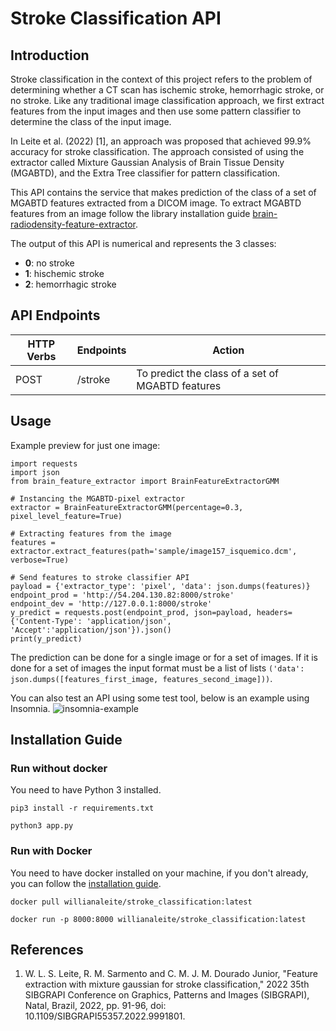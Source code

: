 # Stroke Classification API

## Introduction
Stroke classification in the context of this project refers to the problem of determining whether a CT scan has ischemic stroke, hemorrhagic stroke, or no stroke. Like any traditional image classification approach, we first extract features from the input images and then use some pattern classifier to determine the class of the input image.

In Leite et al. (2022) [1], an approach was proposed that achieved 99.9% accuracy for stroke classification. The approach consisted of using the extractor called Mixture Gaussian Analysis of Brain Tissue Density (MGABTD), and the Extra Tree classifier for pattern classification.

This API contains the service that makes prediction of the class of a set of MGABTD features extracted from a DICOM image. To extract MGABTD features from an image follow the library installation guide [brain-radiodensity-feature-extractor](https://github.com/WillianaLeite/brain-radiodensity-feature-extractor#installation). 

The output of this API is numerical and represents the 3 classes:
- **0**: no stroke
- **1**: hischemic stroke
- **2**: hemorrhagic stroke

## API Endpoints
| HTTP Verbs | Endpoints | Action |
| --- | --- | --- |
| POST | /stroke | To predict the class of a set of MGABTD features |


## Usage

Example preview for just one image:
```
import requests
import json
from brain_feature_extractor import BrainFeatureExtractorGMM

# Instancing the MGABTD-pixel extractor
extractor = BrainFeatureExtractorGMM(percentage=0.3, pixel_level_feature=True)

# Extracting features from the image
features = extractor.extract_features(path='sample/image157_isquemico.dcm', verbose=True)

# Send features to stroke classifier API
payload = {'extractor_type': 'pixel', 'data': json.dumps(features)}
endpoint_prod = 'http://54.204.130.82:8000/stroke'
endpoint_dev = 'http://127.0.0.1:8000/stroke'
y_predict = requests.post(endpoint_prod, json=payload, headers={'Content-Type': 'application/json', 'Accept':'application/json'}).json()
print(y_predict)
```
The prediction can be done for a single image or for a set of images. If it is done for a set of images the input format must be a list of lists ```('data': json.dumps([features_first_image, features_second_image]))```. 

You can also test an API using some test tool, below is an example using Insomnia.
![insomnia-example](https://github.com/WillianaLeite/stroke-classification-api/assets/39284228/f3458333-fd34-44bf-80b2-bdcd881adf91)


## Installation Guide 

### Run without docker
You need to have Python 3 installed.

```pip3 install -r requirements.txt```

```python3 app.py ```

### Run with Docker

You need to have docker installed on your machine, if you don't already, you can follow the [installation guide](https://docs.docker.com/engine/install/).

``` docker pull willianaleite/stroke_classification:latest ```

``` docker run -p 8000:8000 willianaleite/stroke_classification:latest ```


## References

1. W. L. S. Leite, R. M. Sarmento and C. M. J. M. Dourado Junior, "Feature extraction with mixture gaussian for stroke classification," 2022 35th SIBGRAPI Conference on Graphics, Patterns and Images (SIBGRAPI), Natal, Brazil, 2022, pp. 91-96, doi: 10.1109/SIBGRAPI55357.2022.9991801.
